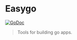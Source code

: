 # Easygo

[![GoDoc][godoc:image]][godoc:url]

> Tools for building go apps.

[godoc:image]:  https://godoc.org/github.com/mailru/easygo?status.svg
[godoc:url]:    https://godoc.org/github.com/mailru/easygo
[travis:image]: https://travis-ci.org/mailru/easygo.svg?branch=master
[travis:url]:   https://travis-ci.org/mailru/easygo 
